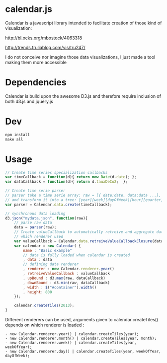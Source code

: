 calendar.js
==================

Calendar is a javascript library intended to facilitate creation of those kind of visualization:

http://bl.ocks.org/mbostock/4063318

http://trends.truliablog.com/vis/tru247/

I do not conceive nor imagine those data visualizations, I just made a tool making them more accessible

Dependencies
============
Calendar is build upon the awesome D3.js and therefore require inclusion of both d3.js and jquery.js

Dev 
============
```javascript
npm install
make all
```

Usage
=====

```javascript
// Create time series specialization callbacks
var timeCallback = function(d){ return new Date(d.date); };
var dataCallback = function(d){ return d.tauxDeCo2;  };

// Create time serie parser
// parser take a time serie array: raw = [{ date:date, data:data ...}, {}, ... ]
// and transform it into a tree: [year][week][dayOfWeek][hour][quarter] 
var parser = Calendar.data.create(timeCallback);

// synchronous data loading
d3.json("mydata.json", function(raw){
    // parse raw data
    data = parser(raw);
    // Create valueCallback to automatically retreive and aggregate data whatever 
    // which renderer used
    var valueCallback = Calendar.data.retreiveValueCallbackClosure(dataCallback, d3.mean);
    var calendar = new Calendar( {
        name : "Basic example"
        // data is fully loaded when calendar is created
        , data : data
        // defining data renderer
        , renderer : new Calendar.renderer.year()
        , retreiveValueCallback : valueCallback
        , upBound : d3.max(raw, dataCallback)
        , downBound : d3.min(raw, dataCallback)
        , width : $("#container").width()
        , height: 800		
    });

    calendar.createTiles(2013);
}

```

Different renderers can be used, arguments given to calendar.createTiles() depends on which renderer is loaded :

    - new Calendar.renderer.year() | calendar.createTiles(year);
    - new Calendar.renderer.month() | calendar.createTiles(year, month);
    - new Calendar.renderer.week() | calendar.createTiles(year, weekOfYear);
    - new Calendar.renderer.day() | calendar.createTiles(year, weekOfYear, dayOfWeek);



